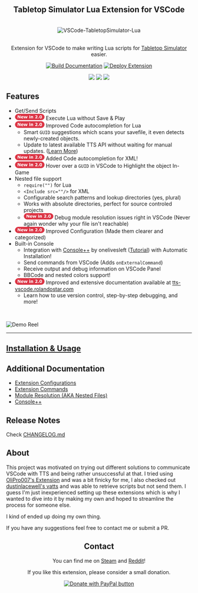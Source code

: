 <div align="center">
<h2>Tabletop Simulator Lua Extension for VSCode</h2>
<br>
<img width="500" src="https://raw.githubusercontent.com/rolandostar/tabletopsimulator-lua-vscode/main/media/docs/banner.png" alt="VSCode-TabletopSimulator-Lua">
<br>
<br>
</div>

<p align="center" color="#6a737d">
Extension for VSCode to make writing Lua scripts for  <a href="https://store.steampowered.com/app/286160/Tabletop_Simulator/">Tabletop Simulator</a> easier.
</p>

<div align="center">

[![Build Documentation](https://github.com/rolandostar/tabletopsimulator-lua-vscode/actions/workflows/build-docs.yaml/badge.svg?branch=main)](https://github.com/rolandostar/tabletopsimulator-lua-vscode/actions/workflows/build-docs.yaml)
[![Deploy Extension](https://github.com/rolandostar/tabletopsimulator-lua-vscode/actions/workflows/deploy-to-marketplace.yaml/badge.svg?branch=main)](https://github.com/rolandostar/tabletopsimulator-lua-vscode/actions/workflows/deploy-to-marketplace.yaml)
</div>
<div align="center">
<img src="https://badgen.net/badge/uses/TS/blue"/>
<img src="https://badgen.net/badge/designed in/MS Paint/yellow"/>
<img src="https://badgen.net/badge/made%20with/%E2%9D%A4/red"/>
</div>

## Features

- Get/Send Scripts
- <img src="media/docs/new.png" width="80"/> Execute Lua without Save & Play
- <img src="media/docs/new.png" width="80"/> Improved Code autocompletion for Lua
  - Smart `GUID` suggestions which scans your savefile, it even detects newly-created objects.
  - Update to latest available TTS API without waiting for manual updates. ([Learn More](here))
- <img src="media/docs/new.png" width="80"/> Added Code autocompletion for XML!
- <img src="media/docs/new.png" width="80"/> Hover over a `GUID` in VSCode to Highlight the object In-Game
- Nested file support
  - `require("")` for Lua
  - `<Include src=""/>` for XML
  - Configurable search patterns and lookup directories (yes, plural)
  - Works with absolute directories, perfect for source controled projects
  - <img src="media/docs/new.png" width="80"/> Debug module resolution issues right in VSCode (Never again wonder why your file isn't reachable)
- <img src="media/docs/new.png" width="80"/> Improved Configuration (Made them clearer and categorized)
- Built-in Console
  - Integration with [Console++](https://github.com/onelivesleft/Console) by onelivesleft ([Tutorial](http://blog.onelivesleft.com/2017/09/debugging-your-tts-mods-with-console.html)) with Automatic Installation!
  - Send commands from VSCode (Adds `onExternalCommand`)
  - Receive output and debug information on VSCode Panel
  - BBCode and nested colors support!
- <img src="media/docs/new.png" width="80"/> Improved and extensive documentation available at [tts-vscode.rolandostar.com](tts-vscode.rolandostar.com)
  - Learn how to use version control, step-by-step debugging, and more!

<br/>

![Demo Reel](https://raw.githubusercontent.com/rolandostar/tabletopsimulator-lua-vscode/main/media/docs/demo.gif)

---

## [Installation & Usage](https://tts-vscode.rolandostar.com/extension/setup)

## Additional Documentation

- [Extension Configurations](https://tts-vscode.rolandostar.com/extension/configuration)
- [Extension Commands](https://tts-vscode.rolandostar.com/extension/commands)
- [Module Resolution (AKA Nested Files)]()
- [Console++]()

## Release Notes

Check [CHANGELOG.md](https://github.com/rolandostar/tabletopsimulator-lua-vscode/blob/main/CHANGELOG.md)

## About

This project was motivated on trying out different solutions to communicate VSCode with TTS and being rather unsuccessful at that. I tried using [OliPro007's Extension](https://github.com/OliPro007/tabletopsimulator-lua-vscode) and was a bit finicky for me, I also checked out [dustinlacewell's vatts](https://github.com/dustinlacewell/vatts) and was able to retrieve scripts but not send them. I guess I'm just inexperienced setting up these extensions which is why I wanted to dive into it by making my own and hoped to streamline the process for someone else.

I kind of ended up doing my own thing.

If you have any suggestions feel free to contact me or submit a PR.

<div align="center">
<h2>Contact</h2>
<p>You can find me on <a href="http://steamcommunity.com/id/rolandostar/">Steam</a> and <a href="https://www.reddit.com/user/rolandostar">Reddit</a>!</p>
<p>If you like this extension, please consider a small donation.</p>
<a href="https://www.paypal.com/cgi-bin/webscr?cmd=_s-xclick&hosted_button_id=7PK5YQ9HR3Z52"><img src="https://www.paypalobjects.com/en_US/i/btn/btn_donateCC_LG.gif" border="0" name="submit" title="PayPal - The safer, easier way to pay online!" alt="Donate with PayPal button"/></a>
</div>
